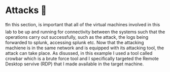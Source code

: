 # Attacks 🎯
❗In this section, is important that all of the virtual machines involved in this lab to be up and running for connectivity between the systems such that the operations carry out successfully, such as the attack, the logs being forwarded to splunk, accessing splunk etc. 
Now that the attacking machiene is in the same network and is equipped with its attacking tool, the attack can take place. As disussed, in this example I used a tool called crowbar which is a brute force tool and I specifically targeted the Remote Desktop servive (RDP) that I made available in the target machine.
